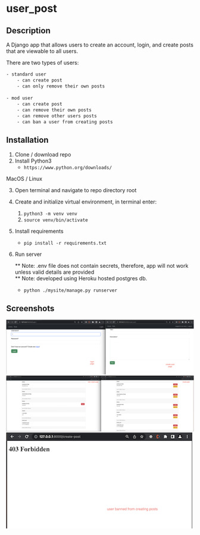 # user_post

Description
---
A Django app that allows users to create an account, login, and create posts that are viewable to all users. 

There are two types of users: 

    - standard user
        - can create post
        - can only remove their own posts
        
    - mod user
        - can create post
        - can remove their own posts
        - can remove other users posts
        - can ban a user from creating posts

Installation
---

1. Clone / download repo
2. Install Python3
    - ```https://www.python.org/downloads/```

MacOS / Linux

3. Open terminal and navigate to repo directory root

4. Create and initialize virtual environment, in terminal enter:
    1. ```python3 -m venv venv```
    2. ```source venv/bin/activate```
5. Install requirements
    - ```pip install -r requirements.txt``` 
6. Run server

    ** Note: .env file does not contain secrets, therefore, app will not work unless valid details are provided <br>
    ** Note: developed using Heroku hosted postgres db. 
    - ```python ./mysite/manage.py runserver```




Screenshots
---

![alt text](mysite/main/static/screenshots/screenshot-ui-1.png "Screenshot of UI-1")
![alt text](mysite/main/static/screenshots/screenshot-ui-2.png "Screenshot of UI-2")
![alt text](mysite/main/static/screenshots/screenshot-ui-3.png "Screenshot of UI-3")
